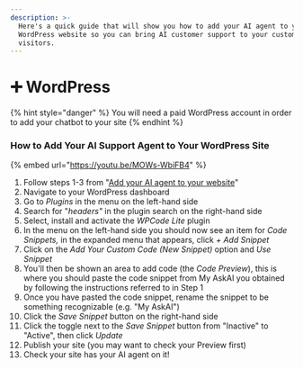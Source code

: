 ```yaml
---
description: >-
  Here's a quick guide that will show you how to add your AI agent to your
  WordPress website so you can bring AI customer support to your customers and
  visitors.
---
```


# ➕ WordPress

{% hint style="danger" %}
You will need a paid WordPress account in order to add your chatbot to your site
{% endhint %}

### How to Add Your AI Support Agent to Your WordPress Site

{% embed url="https://youtu.be/MOWs-WbiFB4" %}

1. Follow steps 1-3 from "[Add your AI agent to your website](./)"
2. Navigate to your WordPress dashboard
3. Go to _Plugins_ in the menu on the left-hand side
4. Search for "_headers"_ in the plugin search on the right-hand side
5. Select, install and activate the _WPCode Lite_ plugin
6. In the menu on the left-hand side you should now see an item for  _Code Snippets,_ in the expanded menu that appears, click _+ Add Snippet_
7. Click on the _Add Your Custom Code (New Snippet)_ option and _Use Snippet_
8. You'll then be shown an area to add code (the _Code Preview_), this is where you should paste the code snippet from My AskAI you obtained by following the instructions referred to in Step 1
9. Once you have pasted the code snippet, rename the snippet to be something recognizable (e.g. "My AskAI")
10. Click the _Save Snippet_ button on the right-hand side
11. Click the toggle next to the _Save Snippet_ button from "Inactive" to "Active", then click _Update_
12. Publish your site (you may want to check your Preview first)
13. Check your site has your AI agent on it!
